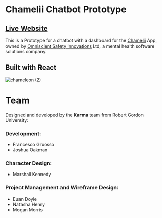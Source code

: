 # Chamelii Chatbot Prototype

## [Live Website](https://chamelii-prototype.netlify.app/)
This is a Prototype for a chatbot with a dashboard for the [Chamelii](https://www.agcc.co.uk/news-article/osi-launch-chamelii-mental-health-software-solutions-company) App, owned by [Omniscient Safety Innovations](https://www.omniscientsafetyinnovations.com/chamelii) Ltd, a mental health software solutions company.

## Built with React

![chameleon (2)](https://user-images.githubusercontent.com/64712227/198828381-5e21aaef-4bd1-42f3-a1c9-c790a0bd8c17.png)

# Team
Designed and developed by the **Karma** team from Robert Gordon University:
### Development:
- Francesco Gruosso
- Joshua Oakman
### Character Design:
- Marshall Kennedy
### Project Management and Wireframe Design:
- Euan Doyle
- Natasha Henry
- Megan Morris
